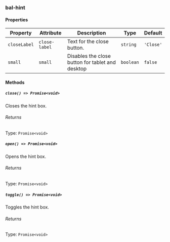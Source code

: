 ### bal-hint
 
#### Properties

| Property     | Attribute     | Description                                      | Type      | Default   |
| ------------ | ------------- | ------------------------------------------------ | --------- | --------- |
| `closeLabel` | `close-label` | Text for the close button.                       | `string`  | `'Close'` |
| `small`      | `small`       | Disables the close button for tablet and desktop | `boolean` | `false`   |


#### Methods

##### `close() => Promise<void>`

Closes the hint box.

###### Returns

Type: `Promise<void>`



##### `open() => Promise<void>`

Opens the hint box.

###### Returns

Type: `Promise<void>`



##### `toggle() => Promise<void>`

Toggles the hint box.

###### Returns

Type: `Promise<void>`




 